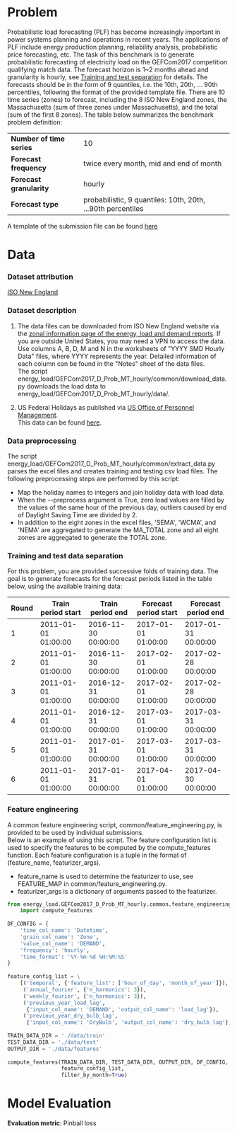 # Problem

Probabilistic load forecasting (PLF) has become increasingly important in
power systems planning and operations in recent years. The applications of PLF
include energy production planning, reliability analysis, probabilistic price
forecasting, etc.
The task of this benchmark is to generate probabilistic forecasting of
electricity load on the GEFCom2017 competition qualifying match data. The
forecast horizon is 1~2 months ahead and granularity is hourly, see [Training
and test separation](#training-and-test-data-separation) for details. The
forecasts should be in the form of 9 quantiles, i.e. the 10th, 20th, ... 90th
percentiles, following the format of the provided template file.  There are 10
time series (zones) to forecast, including the 8 ISO New England zones, the
Massachusetts (sum of three zones under Massachusetts), and the total (sum of
the first 8 zones).
The table below summarizes the benchmark problem definition:

|||
| ----------------------------------- | ---- |  
| **Number of time series**           | 10 |
| **Forecast frequency**   | twice every month, mid and end of month |
| **Forecast granularity**         | hourly |
| **Forecast type**                   | probabilistic, 9 quantiles: 10th, 20th, ...90th percentiles|

A template of the submission file can be found [here](https://github.com/Microsoft/Forecasting/blob/master/benchmarks/GEFCom2017_D_Prob_MT_hourly/sample_submission.csv)

# Data  
### Dataset attribution
[ISO New England](https://www.iso-ne.com/isoexpress/web/reports/load-and-demand/-/tree/zone-info)

### Dataset description

1. The data files can be downloaded from ISO New England website via the
[zonal information page of the energy, load and demand reports](https://www.iso-ne.com/isoexpress/web/reports/load-and-demand/-/tree/zone-info). If you
are outside United States, you may need a VPN to access the data. Use columns
A, B, D, M and N in the worksheets of "YYYY SMD Hourly Data" files, where YYYY
represents the year. Detailed information of each column can be found in the
"Notes" sheet of the data files.  
The script energy_load/GEFCom2017_D_Prob_MT_hourly/common/download_data.py downloads the load data to energy_load/GEFCom2017_D_Prob_MT_hourly/data/.

2. US Federal Holidays as published via [US Office of Personnel Management](https://www.opm.gov/policy-data-oversight/snow-dismissal-procedures/federal-holidays/).  
This data can be found [here](https://github.com/Microsoft/Forecasting/blob/master/common/us_holidays.csv).

### Data preprocessing
The script energy_load/GEFCom2017_D_Prob_MT_hourly/common/extract_data.py
parses the excel files and creates training and testing csv load files. The
following preprocessing steps are performed by this script:  
* Map the holiday names to integers and join holiday data with load data.  
* When the --preprocess argument is True, zero load values are filled by
the values of the same hour of the previous day, outliers caused by end of
Daylight Saving Time are divided by 2.
* In addition to the eight zones in the excel files, 'SEMA', 'WCMA', and 'NEMA'
are aggregated to generate the MA_TOTAL zone and all eight zones are aggregated
to generate the TOTAL zone.

### Training and test data separation
For this problem, you are provided successive folds of training data. The goal
is to generate forecasts for the forecast periods listed in the table below,
using the available training data:

| **Round** | **Train period start** | **Train period end** | **Forecast period start** | **Forecast period end** |
| -------- | --------------- | ------------------ | ------------------------- | ----------------------- |
| 1 | 2011-01-01 01:00:00 | 2016-11-30 00:00:00 | 2017-01-01 01:00:00 | 2017-01-31 00:00:00 |
| 2 | 2011-01-01 01:00:00 | 2016-11-30 00:00:00 | 2017-02-01 01:00:00 | 2017-02-28 00:00:00 |
| 3 | 2011-01-01 01:00:00 | 2016-12-31 00:00:00 | 2017-02-01 01:00:00 | 2017-02-28 00:00:00 |
| 4 | 2011-01-01 01:00:00 | 2016-12-31 00:00:00 | 2017-03-01 01:00:00 | 2017-03-31 00:00:00 |
| 5 | 2011-01-01 01:00:00 | 2017-01-31 00:00:00 | 2017-03-01 01:00:00 | 2017-03-31 00:00:00 |
| 6 | 2011-01-01 01:00:00 | 2017-01-31 00:00:00 | 2017-04-01 01:00:00 | 2017-04-30 00:00:00 |


### Feature engineering
A common feature engineering script, common/feature_engineering.py, is provided to be used by individual submissions.  
Below is an example of using this script. 
The feature configuration list is used to specify the features to be computed by the compute_features function. 
Each feature configuration is a tuple in the format of (feature_name, featurizer_args).
* feature_name is used to determine the featurizer to use, see FEATURE_MAP in
common/feature_engineering.py.
* featurizer_args is a dictionary of arguments passed to the featurizer.

```python
from energy_load.GEFCom2017_D_Prob_MT_hourly.common.feature_engineering\
    import compute_features
    
DF_CONFIG = {
    'time_col_name': 'Datetime',
    'grain_col_name': 'Zone',
    'value_col_name': 'DEMAND',
    'frequency': 'hourly',
    'time_format': '%Y-%m-%d %H:%M:%S'
}
    
feature_config_list = \
    [('temporal', {'feature_list': ['hour_of_day', 'month_of_year']}),
     ('annual_fourier', {'n_harmonics': 3}),
     ('weekly_fourier', {'n_harmonics': 3}),
     ('previous_year_load_lag',
      {'input_col_name': 'DEMAND', 'output_col_name': 'load_lag'}),
     ('previous_year_dry_bulb_lag',
      {'input_col_name': 'DryBulb', 'output_col_name': 'dry_bulb_lag'})]
      
TRAIN_DATA_DIR = './data/train'
TEST_DATA_DIR = './data/test'
OUTPUT_DIR = './data/features'
     
compute_features(TRAIN_DATA_DIR, TEST_DATA_DIR, OUTPUT_DIR, DF_CONFIG,
                 feature_config_list,
                 filter_by_month=True)
```
# Model Evaluation

**Evaluation metric**: Pinball loss  
